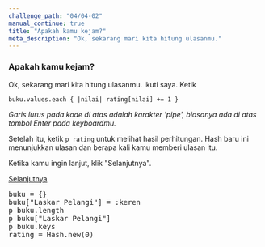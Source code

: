 ```yaml
---
challenge_path: "04/04-02"
manual_continue: true
title: "Apakah kamu kejam?"
meta_description: "Ok, sekarang mari kita hitung ulasanmu."
---
```


### Apakah kamu kejam?

Ok, sekarang mari kita hitung ulasanmu. Ikuti saya. Ketik

`
buku.values.each { |nilai| rating[nilai] += 1 }
`

*Garis lurus pada kode di atas adalah karakter 'pipe', biasanya ada di atas tombol Enter pada keyboardmu.*

Setelah itu, ketik `p rating` untuk melihat hasil perhitungan. Hash baru ini menunjukkan ulasan dan berapa kali kamu memberi ulasan itu.

Ketika kamu ingin lanjut, klik "Selanjutnya".

<div class="cta-with-btn">
	<a href="05.html" class="medium button full-width btn-cta btn-cta-selanjutnya js-challenge-link">Selanjutnya</a>
</div>

<pre id="code-prefill">
buku = {}
buku["Laskar Pelangi"] = :keren
p buku.length
p buku["Laskar Pelangi"]
p buku.keys
rating = Hash.new(0)
</pre>
